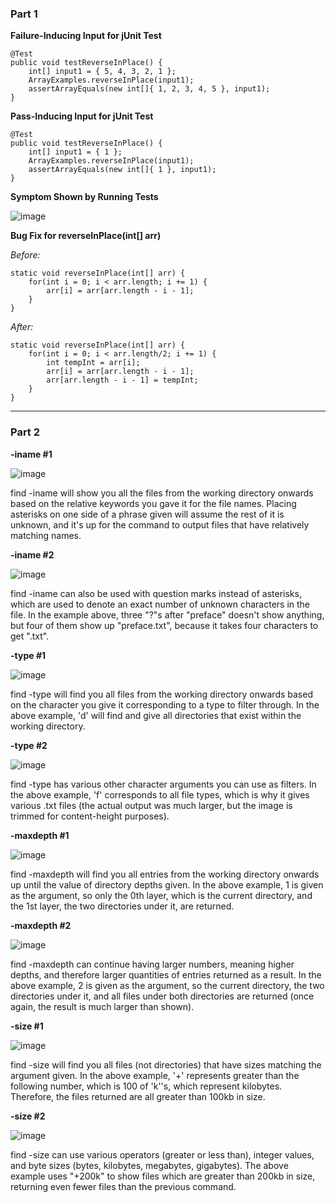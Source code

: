 ### Part 1

**Failure-Inducing Input for jUnit Test**
```
@Test 
public void testReverseInPlace() {
    int[] input1 = { 5, 4, 3, 2, 1 };
    ArrayExamples.reverseInPlace(input1);
    assertArrayEquals(new int[]{ 1, 2, 3, 4, 5 }, input1);
}
```

**Pass-Inducing Input for jUnit Test**
```
@Test 
public void testReverseInPlace() {
    int[] input1 = { 1 };
    ArrayExamples.reverseInPlace(input1);
    assertArrayEquals(new int[]{ 1 }, input1);
}
```

**Symptom Shown by Running Tests**

![image](https://github.com/deeg-p23/cse15l-labs/assets/133953132/4ecbd26e-b9b2-42d4-bb1b-1acf542eb241)

**Bug Fix for reverseInPlace(int[] arr)**

_Before:_

```
static void reverseInPlace(int[] arr) {
    for(int i = 0; i < arr.length; i += 1) {
        arr[i] = arr[arr.length - i - 1];
    }
}
```

_After:_

```
static void reverseInPlace(int[] arr) {
    for(int i = 0; i < arr.length/2; i += 1) {
        int tempInt = arr[i];
        arr[i] = arr[arr.length - i - 1];
        arr[arr.length - i - 1] = tempInt;
    }
}
```

---
### Part 2

**-iname #1**

![image](https://github.com/deeg-p23/cse15l-labs/assets/133953132/4164fc58-34ca-4792-97f7-e65e9a9fb18a)

find -iname will show you all the files from the working directory onwards based on the relative keywords you gave it for the file names. Placing asterisks on one side of a phrase given will assume the rest of it is unknown, and it's up for the command to output files that have relatively matching names.

**-iname #2**

![image](https://github.com/deeg-p23/cse15l-labs/assets/133953132/d02482f1-1238-4554-8a09-bdaf1cc3f172)

find -iname can also be used with question marks instead of asterisks, which are used to denote an exact number of unknown characters in the file. In the example above, three "?"s after "preface" doesn't show anything, but four of them show up "preface.txt", because it takes four characters to get ".txt".

**-type #1**

![image](https://github.com/deeg-p23/cse15l-labs/assets/133953132/bc78b579-55dd-419d-a2ad-d7fdb0b36315)

find -type will find you all files from the working directory onwards based on the character you give it corresponding to a type to filter through. In the above example, 'd' will find and give all directories that exist within the working directory.

**-type #2**

![image](https://github.com/deeg-p23/cse15l-labs/assets/133953132/ff3d9e9d-7d34-4f76-865f-a8bc66293000)

find -type has various other character arguments you can use as filters. In the above example, 'f' corresponds to all file types, which is why it gives various .txt files (the actual output was much larger, but the image is trimmed for content-height purposes).

**-maxdepth #1**

![image](https://github.com/deeg-p23/cse15l-labs/assets/133953132/6bbb8c2f-cf16-4a77-a4f5-5e8a41bf565f)

find -maxdepth will find you all entries from the working directory onwards up until the value of directory depths given. In the above example, 1 is given as the argument, so only the 0th layer, which is the current directory, and the 1st layer, the two directories under it, are returned. 

**-maxdepth #2**

![image](https://github.com/deeg-p23/cse15l-labs/assets/133953132/95cbfb38-3a9d-4e6e-831a-415ae3e41e1f)

find -maxdepth can continue having larger numbers, meaning higher depths, and therefore larger quantities of entries returned as a result. In the above example, 2 is given as the argument, so the current directory, the two directories under it, and all files under both directories are returned (once again, the result is much larger than shown).

**-size #1**

![image](https://github.com/deeg-p23/cse15l-labs/assets/133953132/573628db-295b-43ac-92a4-c9ed28c1299b)

find -size will find you all files (not directories) that have sizes matching the argument given. In the above example, '+' represents greater than the following number, which is 100 of 'k''s, which represent kilobytes. Therefore, the files returned are all greater than 100kb in size.

**-size #2**

![image](https://github.com/deeg-p23/cse15l-labs/assets/133953132/03d32fd3-0073-4f07-b3bb-10ddf32540f6)

find -size can use various operators (greater or less than), integer values, and byte sizes (bytes, kilobytes, megabytes, gigabytes). The above example uses "+200k" to show files which are greater than 200kb in size, returning even fewer files than the previous command.
